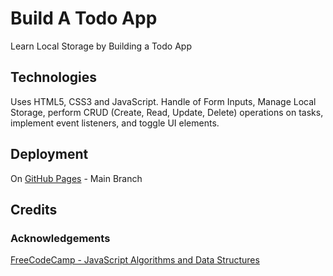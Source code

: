 # Build A Todo App

Learn Local Storage by Building a Todo App

## Technologies

Uses HTML5, CSS3 and JavaScript.  Handle of Form Inputs, Manage Local Storage, perform CRUD (Create, Read, Update, Delete) operations on tasks, implement event listeners, and toggle UI elements.

## Deployment

On [GitHub Pages](https://derektypist.github.io/build-a-todo-app/) - Main Branch

## Credits

### Acknowledgements

[FreeCodeCamp - JavaScript Algorithms and Data Structures](https://www.freecodecamp.org/learn/javascript-algorithms-and-data-structures-v8/)
